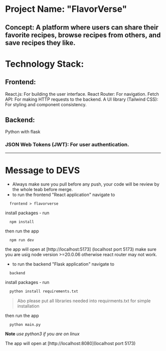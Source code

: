 # Project Name: "FlavorVerse"

Concept: A platform where users can share their favorite recipes, browse recipes from others, and save recipes they like.
---

# Technology Stack:
## Frontend:
 React.js: For building the user interface.
React Router: For navigation.
Fetch API: For making HTTP requests to the backend.
A UI library (Tailwind CSS): For styling and component consistency.
## Backend:
Python with flask
### JSON Web Tokens (JWT): For user authentication.

---

# Message to DEVS

 - Always make sure you pull before any push, your code will be review by the whole teab before merge.
 - to run the frontend "React application" navigate to

```
  frontend > flavorverse
```
install packages - run
```
  npm install
```
then run the app
```
  npm run dev
```
 the app will open at [http://localhost:5173] (localhost port 5173)
 make sure you are usig node version >=20.0.06 otherwise react router may not work.

 - to run the backend "Flask application" navigate to

```
  backend
```
install packages - run
```bash
  python install requirements.txt
```
> Abo please put all libraries needed into requirments.txt for simple installation

then run the app
```
  python main.py
```

**Note** *use python3 if you are on linux*

The app will open at [http://localhost:8080](localhost port 5173)

